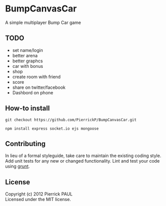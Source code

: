 # BumpCanvasCar

A simple multiplayer Bump Car game

## TODO
 * set name/login
 * better arena
 * better graphcs
 * car with bonus
 * shop
 * create room with friend
 * score
 * share on twitter/facebook
 * Dashbord on phone

## How-to install

``git checkout https://github.com/PierrickP/BumpCanvasCar.git``

``npm install express socket.io ejs mongoose`` 
 
## Contributing
In lieu of a formal styleguide, take care to maintain the existing coding style. Add unit tests for any new or changed functionality. Lint and test your code using [grunt](https://github.com/cowboy/grunt).

## License
Copyright (c) 2012 Pierrick PAUL  
Licensed under the MIT license.
